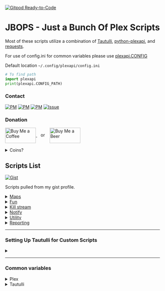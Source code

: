 [![Gitpod Ready-to-Code](https://img.shields.io/badge/Gitpod-Ready--to--Code-blue?logo=gitpod)](https://gitpod.io/#https://github.com/blacktwin/JBOPS) 


# JBOPS - Just a Bunch Of Plex Scripts


Most of these scripts utilize a combination of [Tautulli](https://github.com/Tautulli/Tautulli), [python-plexapi](https://github.com/pkkid/python-plexapi), and [requests](http://docs.python-requests.org/en/master/user/install/#install).

For use of config.ini for common variables please use [plexapi.CONFIG](http://python-plexapi.readthedocs.io/en/latest/configuration.html)

Default location `~/.config/plexapi/config.ini`
```python
# To find path
import plexapi
print(plexapi.CONFIG_PATH)
```

### Contact 
[![PM](https://img.shields.io/badge/Discord-Scripts-lightgrey.svg?colorB=7289da)](https://discord.gg/tQcWEUp) [![PM](https://img.shields.io/badge/Reddit-Message-lightgrey.svg)](https://www.reddit.com/user/Blacktwin/)  [![PM](https://img.shields.io/badge/Plex-Message-orange.svg)](https://forums.plex.tv/u/blacktwin) [![Issue](https://img.shields.io/badge/Submit-Issue-red.svg)](https://github.com/blacktwin/JBOPS/issues/new) 

### Donation
<a href="https://www.paypal.me/Adam581/1" target=blank><img src=http://imgur.com/WSVZSTW.png alt="Buy Me a Coffee" height=50 width=100 align='center'>
</a> &nbsp;&nbsp; or &nbsp;&nbsp; <a href="https://www.paypal.me/Adam581/3" target=blank><img src=http://imgur.com/gnvlm6n.jpg alt="Buy Me a Beer" height=50 width=100 align='center'></a>
 
<details>
<summary>Coins?</summary>
   <details>
    <summary>BTC:</summary>
     3FCb4F3bv1hHCJxq6HJMQiAMn883v3okdh
    </details> 
	
   <details>
    <summary>BCH:</summary> 
    qr758vkn7nv6hx0ur9m2tlv8q4qjrvg6pg3yw4kzwq 
   </details>
    
   <details>
    <summary>ETH:</summary> 
    0xa76c8EB9A4955023F0dAABfb32FCD2b460910F2b 
   </details>
    
   <details>
    <summary>LTC:</summary> 
    MCw3r6rC8jNCcUvSMSu9EqQyyvEDp8EpEf 
   </details>
</details>

## Scripts List
[![Gist](https://img.shields.io/badge/gist-Blacktwin-green.svg)](https://gist.github.com/blacktwin)   

Scripts pulled from my gist profile. 

<details>
<summary><a href="https://github.com/blacktwin/JBOPS/tree/master/maps">Maps</a></summary>

<table>
  <tr>
    <th>Example</th>
    <th>File</th>
    <th>Description</th>
  </tr>
  <tr>
    <td><a href="https://github.com/blacktwin/JBOPS/raw/master/maps/EU_map_example.PNG"><img src="https://img.shields.io/badge/Image-EU_map-blue.svg" alt=""</a>
    <a href="https://github.com/blacktwin/JBOPS/raw/master/maps/NA_map_example.PNG"><img src="https://img.shields.io/badge/Image-NA_map-blue.svg" alt=""</a>
    <a href="https://github.com/blacktwin/JBOPS/raw/master/maps/World_map_example.PNG"><img src="https://img.shields.io/badge/Image-World_map-blue.svg" alt=""</a>
    <a href="https://github.com/blacktwin/JBOPS/blob/master/maps/geojson_example.geojson"><img src="https://img.shields.io/badge/Image-geojson-blue.svg" alt=""</a></td>
    <td><a href="../master/maps/ips_to_maps.py"ips_to_maps>Maps</a></td>
    <td>Using Tautulli data, draw a map connecting Server to Clients based on IP addresses.</td>
  </tr>
</table>
</details>

<details>
<summary><a href="https://github.com/blacktwin/JBOPS/tree/master/fun">Fun</a></summary>

<table>
  <tr>
    <th>Gist</th>
    <th>File</th>
    <th>Description</th>
  </tr>
  <tr>
    <td></td>
    <td><a href="../master/fun/playlist_manager.py">playlist_manager</a></td>
    <td>Create and share playlists based on Most Popular TV/Movies from Tautulli and Aired this day in history.</td>
  </tr>
    <tr>
    <td><a href="https://gist.github.com/blacktwin/4ccb79c7d01a95176b8e88bf4890cd2b"><img src="https://img.shields.io/badge/gist-original-green.svg"></a></td>
    <td><a href="../master/fun/plexapi_haiku.py">plexapi_haiku</a></td>
    <td>Create a hiaku from titles found in Plex.</td>
  </tr>
</table>
</details>


<details>
<summary><a href="https://github.com/blacktwin/JBOPS/tree/master/killstream">Kill stream</a>
</summary>
<b>
Killing streams is a Plex Pass feature. These scripts will only work for Plex Pass users.
</b>
<table>
  <tr>
    <th>Gist</th>
    <th>File</th>
    <th>Description</th>
  </tr>
  <tr>
    <td></td>
    <td><a href="../master/killstream/limiterr.py">limiterr</a></td>
    <td>Limiting Plex users by plays, watches, or total time from Tautulli..
        See killsteam section <a href="../master/killstream/limiterr_readme.md">limiterr_readme.md</a></td>
  </tr>
  <tr>
    <td></td>
    <td><a href="../master/killstream/kill_stream.py">kill_stream</a></td>
    <td>Use Conditions, Arguements, and Parameters to kill a Plex stream.
        See killsteam section <a href="../master/killstream/readme.md">readme.md</a></td>
  </tr>
  
</table>
</details>


<details>
<summary><a href="https://github.com/blacktwin/JBOPS/tree/master/notify">Notify</a></summary>

<table>
  <tr>
    <th>Gist</th>
    <th>File</th>
    <th>Description</th>
  </tr>
    <tr>
    <td></td>
    <td><a href="../master/notify/notify_delay.py">notify_delay</a></td>
    <td>Delay Notification Agent message for concurrent streams.</td>
  </tr>
  <tr>
    <td><a href="https://gist.github.com/blacktwin/e6d589a9af9bdf168717951083861e93"><img src="https://img.shields.io/badge/gist-original-green.svg"></a></td>
    <td><a href="../master/notify/find_unwatched_notify.py">find_unwatched_notify</a></td>
    <td>Find what was added TFRAME ago and not watched and notify admin using Tautulli.</td>
  </tr>
  <tr>
    <td><a href="https://gist.github.com/blacktwin/1094dcf38249f36c8d374e0cba7a86cd"><img src="https://img.shields.io/badge/gist-original-green.svg"></a></td>
    <td><a href="../master/notify/notify_added_custom.py">notify_added_custom</a></td>
    <td>Send an email with what was added to Plex in the past week using Tautulli. Email includes title (TV: Show Name: Episode Name; Movie: Movie Title), time added, image, and summary.</td>
  </tr>
  <tr>
    <td><a href="https://gist.github.com/blacktwin/099c07d8099c18a378bba6415d9253ba"><img src="https://img.shields.io/badge/gist-original-green.svg"></a></td>
    <td><a href="../master/notify/notify_fav_tv_all_movie.py">notify_fav_tv_all_movie</a></td>
    <td>Notify users of recently added episode to show that they have watched at least LIMIT times via email. Also notify users of new movies.</td>
  </tr>
  <tr>
    <td><a href="https://gist.github.com/blacktwin/a2d4b2f2c3b616f1d6da0752fecb2ae7"><img src="https://img.shields.io/badge/gist-original-green.svg"></a></td>
    <td><a href="../master/notify/notify_newip.py">notify_newip</a></td>
    <td>If a new IP is found send notification via the Email Notification Agent. Email contains User's Avatar image, link to location, IP address, and User's Email address.</td>
  </tr>
  <tr>
    <td><a href="https://gist.github.com/blacktwin/a327055da54d7feb3eef10e64a8b661a"><img src="https://img.shields.io/badge/gist-original-green.svg"></a></td>
    <td><a href="../master/notify/notify_on_added.py">notify_on_added</a></td>
    <td>Send an Email notification when a specific show is added to Plex. Add shows to list that you want notifications for.</td>
  </tr>
  <tr>
    <td><a href="https://gist.github.com/blacktwin/18960ff01c03b67a05594daa6f53660c"><img src="https://img.shields.io/badge/gist-original-green.svg"></a></td>
    <td><a href="../master/notify/notify_user_favorites.py">notify_user_favorites</a></td>
    <td>Notify users of recently added episode to show that they have watched at least LIMIT times via email.</td>
  </tr>
  <tr>
    <td><a href="https://gist.github.com/blacktwin/066c66328a795ebd6079a575e14f0b8b"><img src="https://img.shields.io/badge/gist-original-green.svg"></a></td>
    <td><a href="../master/notify/notify_user_newip.py">notify_user_newip</a></td>
    <td>Notify user that their account has been accessed by a new IP. IP is cleared to make sure notification is sent again.</td>
  </tr>
  <tr>
    <td><a href="https://gist.github.com/blacktwin/261c416dbed08291e6d12f6987d9bafa"><img src="https://img.shields.io/badge/gist-original-green.svg"></a></td>
    <td><a href="../master/notify/twitter_notify.py">twitter_notify</a></td>
    <td>Post to Twitter when TV/Movie is added to Plex. Include custom message and embed poster image. Option to tweet to TWITTER_USER if title is inside TITLE_FIND.</td>
  </tr>
</table>
</details>


<details>
<summary><a href="https://github.com/blacktwin/JBOPS/tree/master/utility">Utility</a></summary>

<table>
  <tr>
    <th>Gist</th>
    <th>File</th>
    <th>Description</th>
  </tr>
  <tr>
    <td></td>
    <td><a href="../master/utility/plex_api_parental_control.py">plex_api_parental_control</a></td>
    <td>Set as cron or task for times of allowing and not allowing user access to server. Unsharing will kill any current stream from user before unsharing.</td>
  </tr>
   <tr>
    <td></td>
    <td><a href="../master/utility/plex_api_share.py">plex_api_share</a></td>
    <td>Share or unshare libraries</td>
  </tr>
  <tr>
    <td><a href="https://gist.github.com/blacktwin/f4149c296f2d1ffd1cbd863c37bb3a3c"><img src="https://img.shields.io/badge/gist-original-green.svg"></a></td>
    <td><a href="../master/utility/bypass_auth_name.py">bypass_auth_name</a></td>
    <td>Use Tautulli to pull last IP address from user and add to List of IP addresses and networks that are allowed without auth in Plex.    </td>
  </tr>
  <tr>
    <td><a href="https://gist.github.com/blacktwin/0332f2dc9534bdf412ff3f664e9513c0"><img src="https://img.shields.io/badge/gist-original-green.svg"></a></td>
    <td><a href="../master/utility/delete_watched_TV.py">delete_watched_TV</a></td>
    <td>From a list of TV shows, check if users in a list has watched shows episodes. If all users in list have watched an episode of listed show, then delete episode.    </td>
  </tr>
  <tr>
    <td><a href="https://gist.github.com/blacktwin/76b0abf88181618af4598092dd6b0dbb"><img src="https://img.shields.io/badge/gist-original-green.svg"></a></td>
    <td><a href="../master/utility/find_plex_meta.py">find_plex_meta</a></td>
    <td>Find location of Plex metadata.    </td>
  </tr>
  <tr>
    <td><a href="https://gist.github.com/blacktwin/603d5da5b70b366e98d0d82d1aa1a470"><img src="https://img.shields.io/badge/gist-original-green.svg"></a></td>
    <td><a href="../master/utility/find_unwatched.py">find_unwatched</a></td>
    <td>Find what was added TFRAME ago and not watched using Tautulli.    </td>
  </tr>
  <tr>
    <td><a href="https://gist.github.com/blacktwin/f435aa0ccd498b0840d2407d599bf31d"><img src="https://img.shields.io/badge/gist-original-green.svg"></a></td>
    <td><a href="../master/utility/grab_gdrive_media.py">grab_gdrive_media</a></td>
    <td>Grab media (videos, pictures) from Google Drive. All videos and pictures were automatically synced from Google Photos to Google Drive. Puts media into MEDIA_TYPE/YEAR/MONTH-DAY/FILE.ext directory structure.    </td>
  </tr>
  <tr>
    <td><a href="https://gist.github.com/blacktwin/85a63ffd70c6ccb7c1faa70a8f33fc2e"><img src="https://img.shields.io/badge/gist-original-green.svg"></a></td>
    <td><a href="../master/utility/plex_api_poster_pull.py">plex_api_poster_pull</a></td>
    <td>Pull Movie and TV Show poster images from Plex.    </td>
  </tr>
  <tr>
    <td><a href="https://gist.github.com/blacktwin/17b58156f69cc52026b71fe4d5afea05"><img src="https://img.shields.io/badge/gist-original-green.svg"></a></td>
    <td><a href="../master/utility/plex_imgur_dl.py">plex_imgur_dl</a></td>
    <td>Pull poster images from Imgur and places them inside Shows root folder.    </td>
  </tr>
  <tr>
    <td><a href="https://gist.github.com/blacktwin/f10e0a1e85af00e878963b4570a99054"><img src="https://img.shields.io/badge/gist-original-green.svg"></a></td>
    <td><a href="../master/utility/plex_theme_songs.py">plex_theme_songs</a></td>
    <td>Download theme songs from Plex TV Shows.    </td>
  </tr>
  <tr>
    <td><a href="https://gist.github.com/blacktwin/45c420cbba4e18aadc8cc5090a67b9d1"><img src="https://img.shields.io/badge/gist-original-green.svg"></a></td>
    <td><a href="../master/utility/plexapi_delete_playlists.py">plexapi_delete_playlists</a></td>
    <td>Delete all playlists from Plex using PlexAPI.    </td>
  </tr>
  <tr>
    <td><a href="https://gist.github.com/blacktwin/3752a76fa0b3fc6d19e842af7b812184"><img src="https://img.shields.io/badge/gist-original-green.svg"></a></td>
    <td><a href="../master/utility/refresh_next_episode.py">refresh_next_episode</a></td>
    <td>Refresh the next episode of show once current episode is watched.    </td>
  </tr>
  <tr>
    <td><a href="https://gist.github.com/blacktwin/370ca42ee20a33fb00c8253fa9bd0de7"><img src="https://img.shields.io/badge/gist-original-green.svg"></a></td>
    <td><a href="../master/utility/remove_watched_movies.py">remove_watched_movies</a></td>
    <td>Find Movies that have been watched by a list of users. If all users have watched movie then delete.    </td>
  </tr>
  <tr>
    <td><a href="https://gist.github.com/blacktwin/2f619e62d99edcec27f680998379664c"><img src="https://img.shields.io/badge/gist-original-green.svg"></a></td>
    <td><a href="../master/utility/stream_limiter_ban_email.py">stream_limiter_ban_email</a></td>
    <td>This is indented to restrict a user to the LIMIT amount of concurrent streams. User will be warned, punished, and banned completely if violations continue.</td>
  </tr>
</table>
</details>

<details>
<summary><a href="https://github.com/blacktwin/JBOPS/tree/master/reporting">Reporting</a></summary>

<table>
  <tr>
    <th>Gist</th>
    <th>File</th>
    <th>Description</th>
  </tr>
  <tr>
    <td></td>
    <td><a href="../master/reporting/weekly_stats_reporting.py">weekly_stats_reporting</a></td>
    <td>Pull library and user statistics of last week.</td>
  </tr>
  <tr>
    <td><a href="https://gist.github.com/blacktwin/21823b3394f5b077d42495b21570b593"><img src="https://img.shields.io/badge/gist-original-green.svg"></a></td>
    <td><a href="../master/reporting/added_to_plex.py">added_to_plex</a></td>
    <td>Find when media was added between STARTFRAME and ENDFRAME to Plex through Tautulli.</td>
  </tr>
  <tr>
    <td><a href="https://gist.github.com/blacktwin/f070dff29ddbeb87973be9c0a94a1df7"><img src="https://img.shields.io/badge/gist-original-green.svg"></a></td>
    <td><a href="../master/reporting/check_play.py">check_play</a></td>
    <td>Check if user has play a file more than 3 times but has not finished watching. Hoping to catch play failures.    </td>
  </tr>
  <tr>
    <td><a href="https://gist.github.com/blacktwin/1a8933252ad1a9bc2c97395a020c144a"><img src="https://img.shields.io/badge/gist-original-green.svg"></a></td>
    <td><a href="../master/reporting/check_plex_log.py">check_plex_log</a></td>
    <td>Checking plex logs for debug code WARN and 'Failed to obtain a streaming resource for transcode of key /library/metadata/"titleID"'.    </td>
  </tr>
  <tr>
    <td><a href="https://gist.github.com/blacktwin/561c3a404754eb7b9e543867619d3251"><img src="https://img.shields.io/badge/gist-original-green.svg"></a></td>
    <td><a href="../master/reporting/drive_check.py">drive_check</a></td>
    <td>Check if drive exists. If not then notify via Tautulli notifier agent.    </td>
  </tr>
  <tr>
    <td><a href="https://gist.github.com/blacktwin/bd905d39ab71c5d7c628e27fddd1086e"><img src="https://img.shields.io/badge/gist-original-green.svg"></a></td>
    <td><a href="../master/reporting/userplays_weekly_reporting.py">userplays_weekly_reporting</a></td>
    <td>Use Tautulli to count how many plays per user occurred this week and send email via Tautulli.</td>
  </tr>

</table>
</details>

----
### Setting Up Tautulli for Custom Scripts
<details>
<summary></summary>

#### Enable API in Tautulli:

Tautullli > Settings > Web Interface > API > Enable API


#### Enabling Scripts in Tautulli:

Taultulli > Settings > Notification Agents > Add a Notification Agent > Script

#### Configuration

Taultulli > Settings > Notification Agents > New Script > Configuration:
- [ ] Set scripts location to location of your script
- [ ] Scroll down to option you want to use and select the script from the drop down menu
- [ ] Set desired Script Timeout value
- [ ] Optional - Add a description of the script for easy reference
- [ ] Save
      
#### Triggers
Taultulli > Settings > Notification Agents > New Script > Triggers:

- [ ] Check desired trigger
- [ ] Save

#### Conditions
Taultulli > Settings > Notification Agents > New Script > Conditions:

- [ ] Set desired conditions
- [ ] Save

For more information on Tautulli conditions see [here](https://github.com/Tautulli/Tautulli-Wiki/wiki/Custom-Notification-Conditions)

#### Script Arguments
Taultulli > Settings > Notification Agents > New Script > Script Arguments:

- [ ] Select desired trigger
- [ ] Input desired notification parameters (List of parameters will likely be found inside script)
- [ ] Save
- [ ] Close


</details>

---
### Common variables

<details>
<summary>Plex</summary>

- [ ]  PLEX_URL - Local/Remote IP to connect to Plex ('http://localhost:32400', 'https://x.x.x.x:32412', etc.)
- [ ]  PLEX_TOKEN - [Plex](https://support.plex.tv/hc/en-us/articles/204059436-Finding-an-authentication-token-X-Plex-Token) or Tautulli Settings > Plex.tv Account > PMS Token
</details>

<details>
<summary>Tautulli</summary>

- [ ]  TAUTULLI_URL - Local/Remote IP to connect to Tautulli ('http://localhost:8181',  'https://x.x.x.x:8182', etc.)
- [ ]  TAUTULLI_APIKEY - Tautulli Settings > Access Control > Enable API - API Key
</details>
